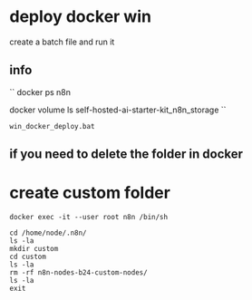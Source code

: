 # deploy docker win

create a batch file and run it


## info

``
docker ps
n8n

docker volume ls
self-hosted-ai-starter-kit_n8n_storage
``

```
win_docker_deploy.bat
```



## if you need to delete the folder in docker

# create custom folder

```
docker exec -it --user root n8n /bin/sh

cd /home/node/.n8n/
ls -la
mkdir custom
cd custom
ls -la
rm -rf n8n-nodes-b24-custom-nodes/ 
ls -la
exit
```



